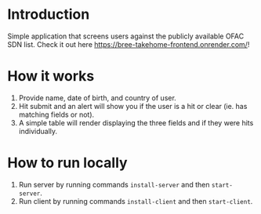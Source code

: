 # Introduction

Simple application that screens users against the publicly available OFAC SDN list. Check it out here https://bree-takehome-frontend.onrender.com/!

# How it works

1. Provide name, date of birth, and country of user.
2. Hit submit and an alert will show you if the user is a hit or clear (ie. has matching fields or not).
3. A simple table will render displaying the three fields and if they were hits individually.

# How to run locally

1. Run server by running commands `install-server` and then `start-server`.
2. Run client by running commands `install-client` and then `start-client`.